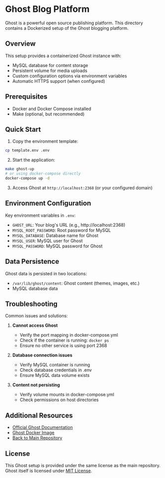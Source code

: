 # Ghost Blog Platform

Ghost is a powerful open source publishing platform. This directory contains a Dockerized setup of the Ghost blogging platform.

## Overview

This setup provides a containerized Ghost instance with:
- MySQL database for content storage
- Persistent volume for media uploads
- Custom configuration options via environment variables
- Automatic HTTPS support (when configured)

## Prerequisites

- Docker and Docker Compose installed
- Make (optional, but recommended)

## Quick Start

1. Copy the environment template:
```sh
cp template.env .env
```

2. Start the application:
```sh
make ghost-up
# or using docker-compose directly
docker-compose up -d
```

3. Access Ghost at `http://localhost:2368` (or your configured domain)

## Environment Configuration

Key environment variables in `.env`:

- `GHOST_URL`: Your blog's URL (e.g., http://localhost:2368)
- `MYSQL_ROOT_PASSWORD`: Root password for MySQL
- `MYSQL_DATABASE`: Database name for Ghost
- `MYSQL_USER`: MySQL user for Ghost
- `MYSQL_PASSWORD`: MySQL password for Ghost

## Data Persistence

Ghost data is persisted in two locations:
- `/var/lib/ghost/content`: Ghost content (themes, images, etc.)
- MySQL database data

## Troubleshooting

Common issues and solutions:

1. **Cannot access Ghost**
   - Verify the port mapping in docker-compose.yml
   - Check if the container is running: `docker ps`
   - Ensure no other service is using port 2368

2. **Database connection issues**
   - Verify MySQL container is running
   - Check database credentials in .env
   - Ensure MySQL data volume exists

3. **Content not persisting**
   - Verify volume mounts in docker-compose.yml
   - Check permissions on host directories

## Additional Resources

- [Official Ghost Documentation](https://ghost.org/docs/)
- [Ghost Docker Image](https://hub.docker.com/_/ghost/)
- [Back to Main Repository](..)

## License

This Ghost setup is provided under the same license as the main repository. Ghost itself is licensed under [MIT License](https://github.com/TryGhost/Ghost/blob/master/LICENSE).
